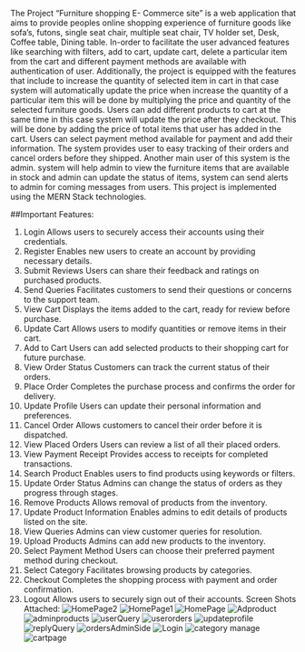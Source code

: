 The Project “Furniture shopping E- Commerce site” is a web application that aims to provide peoples online shopping experience of furniture goods like sofa’s, futons, single seat chair, multiple seat chair, TV holder set, Desk, Coffee table, Dining table. In-order to facilitate the user advanced features like searching with filters, add to cart, update cart, delete a particular item from the cart and different payment methods are available with authentication of user.
Additionally, the project is equipped with the features that include to increase the quantity of selected item in cart in that case system will automatically update the price when increase the quantity of a particular item this will be done by multiplying the price and quantity of the selected furniture goods. Users can add different products to cart at the same time in this case system will update the price after they checkout. This will be done by adding the price of total items that user has added in the cart.
Users can select payment method available for payment and add their information. The system provides user to easy tracking of their orders and cancel orders before they shipped. Another main user of this system is the admin. system will help admin to view the furniture items that are available in stock and admin can update the status of items, system can send alerts to admin for coming messages from users. This project is implemented using the MERN Stack technologies.

##Important Features:
1. Login Allows users to securely access their accounts using their credentials. 
2. Register Enables new users to create an account by providing necessary details. 
3. Submit Reviews Users can share their feedback and ratings on purchased products. 
4. Send Queries Facilitates customers to send their questions or concerns to the support team. 
6. View Cart Displays the items added to the cart, ready for review before purchase. 
7. Update Cart Allows users to modify quantities or remove items in their cart. 
8. Add to Cart Users can add selected products to their shopping cart for future purchase. 
9. View Order Status Customers can track the current status of their orders. 
10. Place Order Completes the purchase process and confirms the order for delivery. 
11. Update Profile Users can update their personal information and preferences. 
12. Cancel Order Allows customers to cancel their order before it is dispatched. 
13. View Placed Orders Users can review a list of all their placed orders. 
14. View Payment Receipt Provides access to receipts for completed transactions. 
15. Search Product Enables users to find products using keywords or filters. 
16. Update Order Status Admins can change the status of orders as they progress through stages. 
17. Remove Products Allows removal of products from the inventory. 
18. Update Product Information Enables admins to edit details of products listed on the site. 
19. View Queries Admins can view customer queries for resolution. 
20. Upload Products Admins can add new products to the inventory. 
21. Select Payment Method Users can choose their preferred payment method during checkout. 
22. Select Category Facilitates browsing products by categories. 
23. Checkout Completes the shopping process with payment and order confirmation. 
24. Logout Allows users to securely sign out of their accounts.
Screen Shots Attached:
![HomePage2](https://github.com/IamZaheer070/Furniture_E_Commerce_Store/assets/145981984/dfb19132-1a24-41f2-b9dc-01f400ac63fd)
![HomePage1](https://github.com/IamZaheer070/Furniture_E_Commerce_Store/assets/145981984/7a5f698c-d703-4ae1-ad19-9961bb9267fe)
![HomePage](https://github.com/IamZaheer070/Furniture_E_Commerce_Store/assets/145981984/97283045-3042-4cba-ba97-6cdf3030cdab)
![Adproduct](https://github.com/IamZaheer070/Furniture_E_Commerce_Store/assets/145981984/9e4a2320-5c3e-4ce0-b972-dc0d028de0e6)
![adminproducts](https://github.com/IamZaheer070/Furniture_E_Commerce_Store/assets/145981984/4b1d5614-3e55-4738-a5ff-83bba739acad)
![userQuery](https://github.com/IamZaheer070/Furniture_E_Commerce_Store/assets/145981984/70f7861d-eef3-4cb5-9f25-39889141bcaa)
![userorders](https://github.com/IamZaheer070/Furniture_E_Commerce_Store/assets/145981984/3e29565a-b865-4856-9de1-89857211a5f2)
![updateprofile](https://github.com/IamZaheer070/Furniture_E_Commerce_Store/assets/145981984/53c03b18-b30c-4098-8187-a9e18e4a5f85)
![replyQuery](https://github.com/IamZaheer070/Furniture_E_Commerce_Store/assets/145981984/c2a6480c-2320-499b-b169-90c602cdeb42)
![ordersAdminSide](https://github.com/IamZaheer070/Furniture_E_Commerce_Store/assets/145981984/2435f480-e21f-4882-9ac6-c657768859fe)
![Login](https://github.com/IamZaheer070/Furniture_E_Commerce_Store/assets/145981984/e7c466a9-112e-4db8-8334-3ead018f09fb)
![category manage](https://github.com/IamZaheer070/Furniture_E_Commerce_Store/assets/145981984/3b77feed-d54a-4f36-b35c-ae1ea44354ff)
![cartpage](https://github.com/IamZaheer070/Furniture_E_Commerce_Store/assets/145981984/ef22b088-d270-4cfd-ba41-77ca36fe5dfb)
